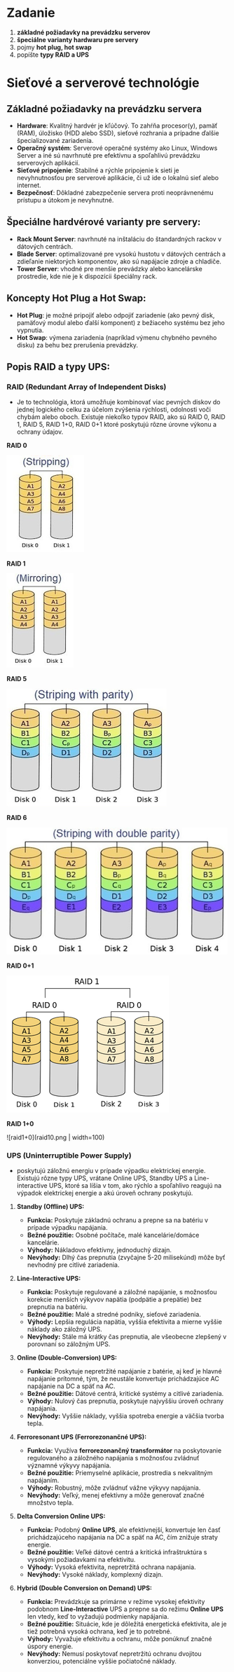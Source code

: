 # Zadanie

1. **základné požiadavky na prevádzku serverov**
2. **špeciálne varianty hardwaru pre servery**
3. pojmy **hot plug, hot swap**
4. popíšte **typy RAID a UPS**

# **Sieťové a serverové technológie**

## **Základné požiadavky na prevádzku servera**

- **Hardware**: Kvalitný hardvér je kľúčový. To zahŕňa procesor(y), pamäť (RAM), úložisko (HDD alebo SSD), sieťové rozhrania a prípadne ďalšie špecializované zariadenia.
- **Operačný systém**: Serverové operačné systémy ako Linux, Windows Server a iné sú navrhnuté pre efektívnu a spoľahlivú prevádzku serverových aplikácií.
- **Sieťové pripojenie**: Stabilné a rýchle pripojenie k sieti je nevyhnutnosťou pre serverové aplikácie, či už ide o lokalnú sieť alebo internet.
- **Bezpečnosť**: Dôkladné zabezpečenie servera proti neoprávnenému prístupu a útokom je nevyhnutné.

## **Špeciálne hardvérové varianty pre servery**:

- **Rack Mount Server**: navrhnuté na inštaláciu do štandardných rackov v dátových centrách.
- **Blade Server**: optimalizované pre vysokú hustotu v dátových centrách a zdieľanie niektorých komponentov, ako sú napájacie zdroje a chladiče.
- **Tower Server**: vhodné pre menšie prevádzky alebo kancelárske prostredie, kde nie je k dispozícii špeciálny rack.

## **Koncepty Hot Plug a Hot Swap**:

- **Hot Plug**: je možné pripojiť alebo odpojiť zariadenie (ako pevný disk, pamäťový modul alebo ďalší komponent) z bežiaceho systému bez jeho vypnutia.
- **Hot Swap**: výmena zariadenia (napríklad výmenu chybného pevného disku) za behu bez prerušenia prevádzky.

## **Popis RAID a typy UPS**:

### RAID **(Redundant Array of Independent Disks)**

- Je to technológia, ktorá umožňuje kombinovať viac pevných diskov do jednej logického celku za účelom zvýšenia rýchlosti, odolnosti voči chybám alebo oboch. Existuje niekoľko typov RAID, ako sú RAID 0, RAID 1, RAID 5, RAID 1+0, RAID 0+1 ktoré poskytujú rôzne úrovne výkonu a ochrany údajov.

**RAID 0**

![raid0](raid0.png)

**RAID 1**

![raid1.png](raid1.png)

**RAID 5**

![raid5.png](raid5.png)

**RAID 6**

![raid6.png](raid6.png)

**RAID 0+1**

![raid0+1.png](raid01.png)

**RAID 1+0**

![raid1+0](raid10.png | width=100)

### UPS **(Uninterruptible Power Supply)**

- poskytujú záložnú energiu v prípade výpadku elektrickej energie. Existujú rôzne typy UPS, vrátane Online UPS, Standby UPS a Line-interactive UPS, ktoré sa líšia v tom, ako rýchlo a spoľahlivo reagujú na výpadok elektrickej energie a akú úroveň ochrany poskytujú.

1. **Standby (Offline) UPS:**
    - **Funkcia:** Poskytuje základnú ochranu a prepne sa na batériu v prípade výpadku napájania.
    - **Bežné použitie:** Osobné počítače, malé kancelárie/domáce kancelárie.
    - **Výhody:** Nákladovo efektívny, jednoduchý dizajn.
    - **Nevýhody:** Dlhý čas prepnutia (zvyčajne 5-20 milisekúnd) môže byť nevhodný pre citlivé zariadenia.
      
2. **Line-Interactive UPS:**
    - **Funkcia:** Poskytuje regulované a záložné napájanie, s možnosťou korekcie menších výkyvov napätia (podpätie a prepätie) bez prepnutia na batériu.
    - **Bežné použitie:** Malé a stredné podniky, sieťové zariadenia.
    - **Výhody:** Lepšia regulácia napätia, vyššia efektivita a mierne vyššie náklady ako záložný UPS.
    - **Nevýhody:** Stále má krátky čas prepnutia, ale všeobecne zlepšený v porovnaní so záložným UPS.
      
3. **Online (Double-Conversion) UPS:**
    - **Funkcia:** Poskytuje nepretržité napájanie z batérie, aj keď je hlavné napájanie prítomné, tým, že neustále konvertuje prichádzajúce AC napájanie na DC a späť na AC.
    - **Bežné použitie:** Dátové centrá, kritické systémy a citlivé zariadenia.
    - **Výhody:** Nulový čas prepnutia, poskytuje najvyššiu úroveň ochrany napájania.
    - **Nevýhody:** Vyššie náklady, vyššia spotreba energie a väčšia tvorba tepla.
      
4. **Ferroresonant UPS (Ferrorezonančné UPS):**
    - **Funkcia:** Využíva **ferrorezonančný transformátor** na poskytovanie regulovaného a záložného napájania s možnosťou zvládnuť významné výkyvy napájania.
    - **Bežné použitie:** Priemyselné aplikácie, prostredia s nekvalitným napájaním.
    - **Výhody:** Robustný, môže zvládnuť vážne výkyvy napájania.
    - **Nevýhody:** Veľký, menej efektívny a môže generovať značné množstvo tepla.
      
5. **Delta Conversion Online UPS:**
    - **Funkcia:** Podobný **Online UPS**, ale efektívnejší, konvertuje len časť prichádzajúceho napájania na DC a späť na AC, čím znižuje straty energie.
    - **Bežné použitie:** Veľké dátové centrá a kritická infraštruktúra s vysokými požiadavkami na efektivitu.
    - **Výhody:** Vysoká efektivita, nepretržitá ochrana napájania.
    - **Nevýhody:** Vysoké náklady, komplexný dizajn.
      
6. **Hybrid (Double Conversion on Demand) UPS:**
    - **Funkcia:** Prevádzkuje sa primárne v režime vysokej efektivity podobnom **Line-Interactive** UPS a prepne sa do režimu **Online UPS** len vtedy, keď to vyžadujú podmienky napájania.
    - **Bežné použitie:** Situácie, kde je dôležitá energetická efektivita, ale je tiež potrebná vysoká ochrana, keď je to potrebné.
    - **Výhody:** Vyvažuje efektivitu a ochranu, môže ponúknuť značné úspory energie.
    - **Nevýhody:** Nemusí poskytovať nepretržitú ochranu dvojitou konverziou, potenciálne vyššie počiatočné náklady.
